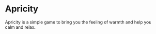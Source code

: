 # Apricity

Apricity is a simple game to bring you the feeling of warmth and help you calm and relax.
